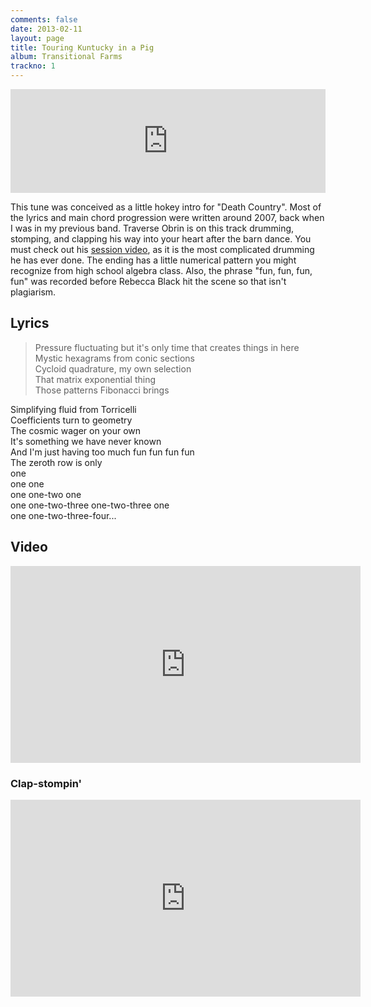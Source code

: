```yaml
---
comments: false
date: 2013-02-11
layout: page
title: Touring Kuntucky in a Pig
album: Transitional Farms
trackno: 1
---
```


<iframe width="100%" height="166" scrolling="no" frameborder="no" src="https://w.soundcloud.com/player/?url=https%3A//api.soundcloud.com/tracks/15391287&amp;color=ff5500&amp;auto_play=false&amp;hide_related=false&amp;show_comments=true&amp;show_user=true&amp;show_reposts=false"></iframe>

This tune was conceived as a little hokey intro for "Death Country". Most of the
lyrics and main chord progression were written around 2007, back when I was in
my previous band. Traverse Obrin is on this track drumming, stomping, and
clapping his way into your heart after the barn dance. You must check out his
[session
video](http://www.youtube.com/watch?feature=player_embedded&v=LibEZSU_134), as
it is the most complicated drumming he has ever done. The ending has a little
numerical pattern you might recognize from high school algebra class. Also, the
phrase "fun, fun, fun, fun" was recorded before Rebecca Black hit the scene so
that isn't plagiarism.


## Lyrics

>Pressure fluctuating but it's only time that creates things in here<br>
Mystic hexagrams from conic sections<br>
Cycloid quadrature, my own selection<br>
That matrix exponential thing<br>
Those patterns Fibonacci brings
>
Simplifying fluid from Torricelli<br>
Coefficients turn to geometry<br>
The cosmic wager on your own<br>
It's something we have never known<br>
And I'm just having too much fun fun fun fun<br>
The zeroth row is only<br>
one<br>
one one<br>
one one-two one<br>
one one-two-three one-two-three one<br>
one one-two-three-four...


## Video

<iframe width="560" height="315" src="https://www.youtube.com/embed/O5-lVNovUxE" frameborder="0" allowfullscreen></iframe>


### Clap-stompin'

<iframe width="560" height="315" src="https://www.youtube.com/embed/LibEZSU_134" frameborder="0" allowfullscreen></iframe>
